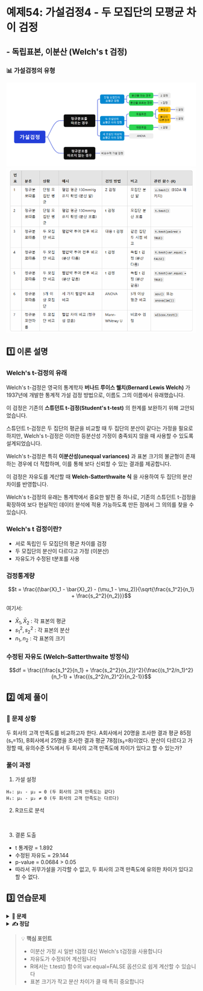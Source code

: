 # 예제54: 가설검정4 - 두 모집단의 모평균 차이 검정
## - 독립표본, 이분산 (Welch's t 검정)

### 📊 가설검정의 유형
![가설검정의 유형](그림11.png)
![가설검정의 유형](table1.png)

## 1️⃣ 이론 설명

### Welch's t-검정의 유래

Welch's t-검정은 영국의 통계학자 **버나드 루이스 웰치(Bernard Lewis Welch)** 가 1937년에 개발한 통계적 가설 검정 방법으로, 이름도 그의 이름에서 유래했습니다.  

이 검정은 기존의 **스튜던트 t-검정(Student's t-test)** 의 한계를 보완하기 위해 고안되었습니다.  

스튜던트 t-검정은 두 집단의 평균을 비교할 때 두 집단의 분산이 같다는 가정을 필요로 하지만, Welch's t-검정은 이러한 등분산성 가정이 충족되지 않을 때 사용할 수 있도록 설계되었습니다.  

Welch's t-검정은 특히 **이분산성(unequal variances)** 과 표본 크기의 불균형이 존재하는 경우에 더 적합하며, 이를 통해 보다 신뢰할 수 있는 결과를 제공합니다.  

이 검정은 자유도를 계산할 때 **Welch-Satterthwaite 식** 을 사용하여 두 집단의 분산 차이를 반영합니다.  

Welch's t-검정의 유래는 통계학에서 중요한 발전 중 하나로, 기존의 스튜던트 t-검정을 확장하여 보다 현실적인 데이터 분석에 적용 가능하도록 만든 점에서 그 의의를 찾을 수 있습니다.  


### Welch's t 검정이란?
- 서로 독립인 두 모집단의 평균 차이를 검정
- 두 모집단의 분산이 다르다고 가정 (이분산)
- 자유도가 수정된 t분포를 사용

### 검정통계량
$$t = \frac{(\bar{X}_1 - \bar{X}_2) - (\mu_1 - \mu_2)}{\sqrt{\frac{s_1^2}{n_1} + \frac{s_2^2}{n_2}}}$$

여기서:
- $\bar{X}_1, \bar{X}_2$ : 각 표본의 평균
- $s_1^2, s_2^2$ : 각 표본의 분산
- $n_1, n_2$ : 각 표본의 크기

### 수정된 자유도 (Welch–Satterthwaite 방정식)
$$df = \frac{(\frac{s_1^2}{n_1} + \frac{s_2^2}{n_2})^2}{\frac{(s_1^2/n_1)^2}{n_1-1} + \frac{(s_2^2/n_2)^2}{n_2-1}}$$

## 2️⃣ 예제 풀이

### 📌 문제 상황
두 회사의 고객 만족도를 비교하고자 한다. A회사에서 20명을 조사한 결과 평균 85점(s₁=15), 
B회사에서 25명을 조사한 결과 평균 78점(s₂=8)이었다. 
분산이 다르다고 가정할 때, 유의수준 5%에서 두 회사의 고객 만족도에 차이가 있다고 할 수 있는가?

### 풀이 과정

1. 가설 설정
```
H₀: μ₁ - μ₂ = 0 (두 회사의 고객 만족도는 같다)
H₁: μ₁ - μ₂ ≠ 0 (두 회사의 고객 만족도는 다르다)
```

2. R코드로 분석
```r



```

3. 결론 도출
- t 통계량 = 1.892
- 수정된 자유도 = 29.144
- p-value = 0.0684 > 0.05
- 따라서 귀무가설을 기각할 수 없고, 두 회사의 고객 만족도에 유의한 차이가 있다고 할 수 없다.

## 3️⃣ 연습문제

<details>
<summary><b>🎯 문제</b></summary>

두 학급의 수학 성적을 비교하고자 한다. 
A반(n₁=15)의 평균은 82점(s₁=12), B반(n₂=18)의 평균은 75점(s₂=6)이었다.
분산이 다르다고 가정할 때, 유의수준 5%에서 A반의 성적이 B반보다 높다고 할 수 있는가?

1) 가설을 설정하시오
2) 검정통계량을 계산하시오
3) 결론을 내리시오
4) R코드로 분석하시오
</details>

<details>
<summary><b>✍️ 정답</b></summary>

1) 가설 설정 (우측검정)
   - H₀: μ₁ - μ₂ ≤ 0
   - H₁: μ₁ - μ₂ > 0

2) R코드 분석
```r




```

3) 결과 해석
- t 통계량 = 2.105
- 수정된 자유도 = 19.423
- p-value = 0.0244 < 0.05
- 따라서 귀무가설을 기각하고, A반의 성적이 B반보다 높다고 할 수 있다

</details>

> 💡 **핵심 포인트**
> - 이분산 가정 시 일반 t검정 대신 Welch's t검정을 사용합니다
> - 자유도가 수정되어 계산됩니다
> - R에서는 t.test() 함수의 var.equal=FALSE 옵션으로 쉽게 계산할 수 있습니다
> - 표본 크기가 작고 분산 차이가 클 때 특히 중요합니다
